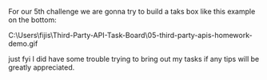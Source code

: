 For our 5th challenge we are gonna try to build a taks box like this example on the bottom:

C:\Users\fijis\Third-Party-API-Task-Board\05-third-party-apis-homework-demo.gif

just fyi I did have some trouble trying to bring out my tasks if any tips will be greatly appreciated.
